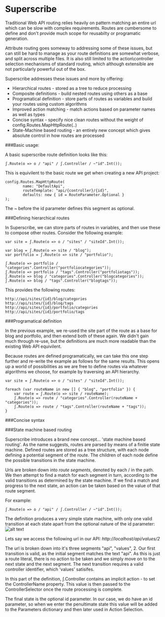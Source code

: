 Superscribe
===========

Traditional Web API routing relies heavily on pattern matching an entire url which can be slow with complex requirements. Routes are cumbersome to define and don't provide much scope for reusabilty or programatic generation.

Attribute routing goes someway to addressing some of these issues, but can still be hard to manage as your route definitions are somewhat verbose, and split across multiple files. It is also still limited to the action\controller selection mechanisms of standard routing, which although extensible are not particularly powerful out of the box.

Superscribe addresses these issues and more by offering:

* Hierarchical routes - stored as a tree to reduce processing
* Composite definitions - build nested routes using others as a base
* Programatical definition - store parts of routes as variables and build your routes using custom algorithms
* Improved action matching - match actions based on parameter names as well as types
* Concise syntax - specify nice clean routes without the weight of config.Routes.MapHttpRoute(..)
* State-Machine based routing - an entirely new concept which gives absolute control in how routes are processed

###Basic usage:

A basic superscribe route definition looks like this:

    ʃ.Route(o => o / "api" / ʃ.Controller / ~"id".Int());
    
This is equivilent to the basic route we get when creating a new API project:

    config.Routes.MapHttpRoute(
            name: "DefaultApi",
            routeTemplate: "api/{controller}/{id}",
            defaults: new { id = RouteParameter.Optional }
    );

The ~ before the id parameter defines this segment as optional.

###Defining hierarchical routes

In Superscribe, we can store parts of routes in variables, and then use these to compose other routes. Consider the following example:

    var site = ʃ.Route(o => o / "sites" / "siteId".Int());
    
    var blog = ʃ.Route(o => site / "blog"); 
    var portfolio = ʃ.Route(o => site / "portfolio");
    
    ʃ.Route(o => portfolio / "categories".Controller("portfoliocategories"));
    ʃ.Route(o => portfolio / "tags".Controller("portfoliotags"));
    ʃ.Route(o => blog / "categories".Controller("blogcategories"));
    ʃ.Route(o => blog / "tags".Controller("blogtags"));

This provides the following routes:

    http://api/sites/{id}/blog/categories
    http://api/sites/{id}/blog/tags
    http://api/sites/{id}/portfolio/categories
    http://api/sites/{id}/portfolio/tags

###Programatical definition

In the previous example, we re-used the site part of the route as a base for blog and portfolio, and then extend both of these again. We didn't gain much through re-use, but the definitions are much more readable than the existing Web API equivilent.

Because routes are defined programatically, we can take this one step further and re-write the example as follows for the same results. This opens up a world of possibilities as we are free to define routes via whatever algorithms we choose, for example by traversing an API hierarchy.

    var site = ʃ.Route(o => o / "sites" / "siteId".Int());
    
    foreach (var routeName in new [] { "blog", "portfolio" }) {
        var route = ʃ.Route(o => site / routeName);
        ʃ.Route(o => route / "categories".Controller(routeName + "categories"));
        ʃ.Route(o => route / "tags".Controller(routeName + "tags"));
    }
    
###Concise syntax
    
###State machine based routing

Superscribe introduces a brand new concept... 'state machine based routing'. As the name suggests, routes are parsed by means of a finitie state machine. Defined routes are stored as a tree structure, with each node defining a potential segment of the route. The children of each node define the possible transitions in the state machine.

Urls are broken down into *route segments*, denoted by each / in the path. We then attempt to find a match for each segment in turn, according to the valid transitions as determined by the state machine. If we find a match and progress to the next state, an action can be taken based on the value of that route segment.

For example:

    ʃ.Route(o => o / "api" / ʃ.Controller / ~"id".Int());

The definition produces a very simple state machine, with only one valid transition at each state apart from the optional nature of the id parameter:
![alt text](https://raw.github.com/Roysvork/Superscribe/master/Documentation/Images/basicstatemachine.png "Basic state machine")

Lets say we access the following url in our API: *http://localhost/api/values/2*
  
The url is broken down into it's three segments "api", "values", 2. Our first transition is valid, as the initial segment matches the text "api". As this is just a route literal, there is no action to be taken and we simply move on to the next state and the next segment. The next transition requires a valid controller identifier, which 'values' satisifes. 

In this part of the definition, ʃ.Controller contains an implicit action - to set the ControllerName property. This value is then passed to the ControllerSelector once the route processing is complete. 

The final state is the optional id parameter. In our case, we do have an id parameter, so when we enter the penultimate state this value will be added to the Parameters dictionary and then later used in Action Selection.
